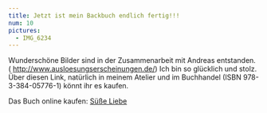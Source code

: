 ```yaml
---
title: Jetzt ist mein Backbuch endlich fertig!!!
num: 10
pictures:
  - IMG_6234
---
```


Wunderschöne Bilder sind in der Zusammenarbeit mit Andreas entstanden. ( http://www.ausloesungserscheinungen.de/)
Ich bin so glücklich und stolz. Über diesen Link, natürlich in meinem Atelier und im Buchhandel (ISBN 978-3-384-05776-1) könnt ihr es kaufen.

Das Buch online kaufen: <a href="https://shop.tredition.com/booktitle/Süße_Liebe/W-457-106-231">Süße Liebe</a>
